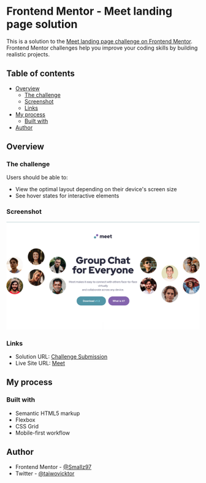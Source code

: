 # Frontend Mentor - Meet landing page solution

This is a solution to the [Meet landing page challenge on Frontend Mentor](https://www.frontendmentor.io/challenges/meet-landing-page-rbTDS6OUR). Frontend Mentor challenges help you improve your coding skills by building realistic projects.

## Table of contents

- [Overview](#overview)
  - [The challenge](#the-challenge)
  - [Screenshot](#screenshot)
  - [Links](#links)
- [My process](#my-process)
  - [Built with](#built-with)
- [Author](#author)

## Overview

### The challenge

Users should be able to:

- View the optimal layout depending on their device's screen size
- See hover states for interactive elements

### Screenshot

![Desktop Screenshot](./assets/screenshot/Screenshot.png)

### Links

- Solution URL: [Challenge Submission](https://https://www.frontendmentor.io/solutions/meet-landing-page-QVKM6iSQpF)
- Live Site URL: [Meet](https://smallz97.github.io/meet/)

## My process

### Built with

- Semantic HTML5 markup
- Flexbox
- CSS Grid
- Mobile-first workflow

## Author

- Frontend Mentor - [@Smallz97](https://www.frontendmentor.io/profile/Smallz97)
- Twitter - [@taiwovicktor](https://www.twitter.com/taiwovicktor)
